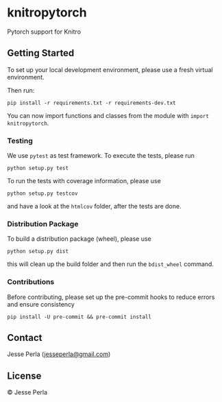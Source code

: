 # knitropytorch
Pytorch support for Knitro


## Getting Started

To set up your local development environment, please use a fresh virtual environment.

Then run:

    pip install -r requirements.txt -r requirements-dev.txt

You can now import functions and classes from the module with `import knitropytorch`.

### Testing

We use `pytest` as test framework. To execute the tests, please run

    python setup.py test

To run the tests with coverage information, please use

    python setup.py testcov

and have a look at the `htmlcov` folder, after the tests are done.

### Distribution Package

To build a distribution package (wheel), please use

    python setup.py dist

this will clean up the build folder and then run the `bdist_wheel` command.

### Contributions

Before contributing, please set up the pre-commit hooks to reduce errors and ensure consistency

    pip install -U pre-commit && pre-commit install

## Contact

Jesse Perla (jesseperla@gmail.com)

## License

© Jesse Perla
